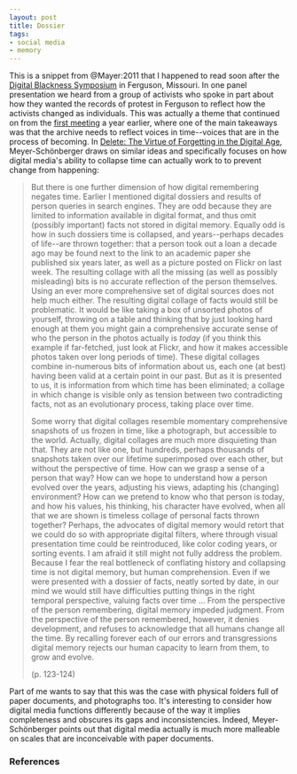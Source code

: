 ```yaml
---
layout: post
title: Dossier
tags:
- social media
- memory
---
```


This is a snippet from @Mayer:2011 that I happened to read soon after the
[Digital Blackness Symposium] in Ferguson, Missouri. In one panel presentation
we heard from a group of activists who spoke in part about how they wanted the
records of protest in Ferguson to reflect how the activists changed as
individuals. This was actually a theme that continued on from the [first
meeting] a year earlier, where one of the main takeaways was that the archive
needs to reflect voices in time--voices that are in the process of becoming.  In
[Delete: The Virtue of Forgetting in the Digital Age], Meyer-Schönberger draws
on similar ideas and specifically focuses on how digital media's ability to
collapse time can actually work to to prevent change from happening:

> But there is one further dimension of how digital remembering negates
> time. Earlier I mentioned digital dossiers and results of person queries
> in search engines. They are odd because they are limited to information
> available in digital format, and thus omit (possibly important) facts not
> stored in digital memory. Equally odd is how in such dossiers time is 
> collapsed, and years--perhaps decades of life--are thrown together: that
> a person took out a loan a decade ago may be found next to the link to 
> an academic paper she published six years later, as well as a picture
> posted on Flickr on last week. The resulting collage with all the missing
> (as well as possibly misleading) bits is no accurate reflection of the
> person themselves. Using an ever more comprehensive set of digital 
> sources does not help much either. The resulting digital collage of facts
> would still be problematic. It would be like taking a box of unsorted photos
> of yourself, throwing on a table and thinking that by just looking hard
> enough at them you might gain a comprehensive accurate sense of who the
> person in the photos actually is *today* (if you think this example if
> far-fetched, just look at Flickr, and how it makes accessible photos
> taken over long periods of time). These digital collages combine in-numerous
> bits of information about us, each one (at best) having been valid at a 
> certain point in our past. But as it is presented to us, it is information
> from which time has been eliminated; a collage in which change is visible 
> only as tension between two contradicting facts, not as an evolutionary
> process, taking place over time.
>
> Some worry that digital collages resemble momentary comprehensive snapshots
> of us frozen in time, like a photograph, but accessible to the world. 
> Actually, digital collages are much more disquieting than that. They are 
> not like one, but hundreds, perhaps thousands of snapshots taken over our
> lifetime superimposed over each other, but without the perspective of time.
> How can we grasp a sense of a person that way? How can we hope to 
> understand how a person evolved over the years, adjusting his views, 
> adapting his (changing) environment? How can we pretend to know who that
> person is today, and how his values, his thinking, his character have 
> evolved, when all that we are shown is timeless collage of personal facts
> thrown together? Perhaps, the advocates of digital memory would retort that 
> we could do so with appropriate digital filters, where through visual
> presentation time could be reintroduced, like color coding years, or 
> sorting events. I am afraid it still might not fully address the problem.
> Because I fear the real bottleneck of conflating history and collapsing
> time is not digital memory, but human comprehension. Even if we were 
> presented with a dossier of facts, neatly sorted by date, in our mind
> we would still have difficulties putting things in the right temporal
> perspective, valuing facts over time ... From the perspective of the 
> person remembering, digital memory impeded judgment. From the 
> perspective of the person remembered, however, it denies development,
> and refuses to acknowledge that all humans change all the time. By 
> recalling forever each of our errors and transgressions digital memory
> rejects our human capacity to learn from them, to grow and evolve.
>
> (p. 123-124)

Part of me wants to say that this was the case with physical folders full of
paper documents, and photographs too. It's interesting to consider how
digital media functions differently because of the way it implies completeness
and obscures its gaps and inconsistencies. Indeed, Meyer-Schönberger points out
that digital media actually is much more malleable on scales that are
inconceivable with paper documents.

### References

[Digital Blackness Symposium]: http://www.docnow.io/meetings/stl-2017/
[first meeting]: http://www.docnow.io/meetings/stl-2016/
[Delete: The Virtue of Forgetting in the Digital Age]: https://press.princeton.edu/titles/9436.html
